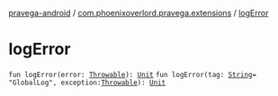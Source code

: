 [pravega-android](../index.md) / [com.phoenixoverlord.pravega.extensions](index.md) / [logError](./log-error.md)

# logError

`fun logError(error: `[`Throwable`](https://kotlinlang.org/api/latest/jvm/stdlib/kotlin/-throwable/index.html)`): `[`Unit`](https://kotlinlang.org/api/latest/jvm/stdlib/kotlin/-unit/index.html)
`fun logError(tag: `[`String`](https://kotlinlang.org/api/latest/jvm/stdlib/kotlin/-string/index.html)` = "GlobalLog", exception: `[`Throwable`](https://kotlinlang.org/api/latest/jvm/stdlib/kotlin/-throwable/index.html)`): `[`Unit`](https://kotlinlang.org/api/latest/jvm/stdlib/kotlin/-unit/index.html)